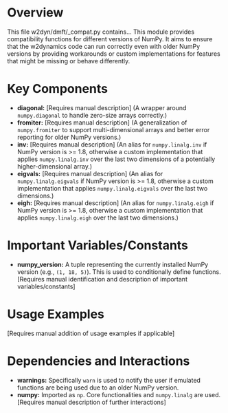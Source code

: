 # Overview

This file w2dyn/dmft/_compat.py contains...
This module provides compatibility functions for different versions of NumPy. It aims to ensure that the w2dynamics code can run correctly even with older NumPy versions by providing workarounds or custom implementations for features that might be missing or behave differently.

# Key Components

- **diagonal:** [Requires manual description] (A wrapper around `numpy.diagonal` to handle zero-size arrays correctly.)
- **fromiter:** [Requires manual description] (A generalization of `numpy.fromiter` to support multi-dimensional arrays and better error reporting for older NumPy versions.)
- **inv:** [Requires manual description] (An alias for `numpy.linalg.inv` if NumPy version is >= 1.8, otherwise a custom implementation that applies `numpy.linalg.inv` over the last two dimensions of a potentially higher-dimensional array.)
- **eigvals:** [Requires manual description] (An alias for `numpy.linalg.eigvals` if NumPy version is >= 1.8, otherwise a custom implementation that applies `numpy.linalg.eigvals` over the last two dimensions.)
- **eigh:** [Requires manual description] (An alias for `numpy.linalg.eigh` if NumPy version is >= 1.8, otherwise a custom implementation that applies `numpy.linalg.eigh` over the last two dimensions.)

# Important Variables/Constants

- **numpy_version:** A tuple representing the currently installed NumPy version (e.g., `(1, 18, 5)`). This is used to conditionally define functions.
[Requires manual identification and description of important variables/constants]

# Usage Examples

[Requires manual addition of usage examples if applicable]

# Dependencies and Interactions

- **warnings:** Specifically `warn` is used to notify the user if emulated functions are being used due to an older NumPy version.
- **numpy:** Imported as `np`. Core functionalities and `numpy.linalg` are used.
[Requires manual description of further interactions]
